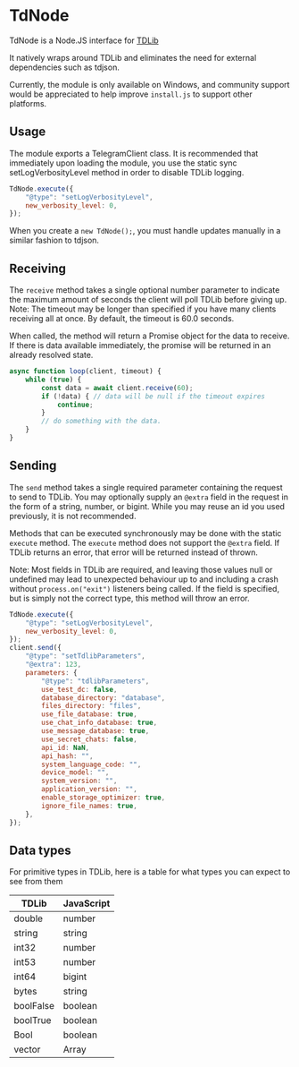 # TdNode

TdNode is a Node.JS interface for [TDLib](https://github.com/tdlib/td)

It natively wraps around TDLib and eliminates the need for external dependencies such as tdjson.

Currently, the module is only available on Windows, and community support would be appreciated to help improve `install.js` to support other platforms.

## Usage

The module exports a TelegramClient class. It is recommended that immediately upon loading the module, you use the static sync setLogVerbosityLevel method in order to disable TDLib logging.
```JavaScript
TdNode.execute({
    "@type": "setLogVerbosityLevel",
    new_verbosity_level: 0,
});
```
When you create a `new TdNode();`, you must handle updates manually in a similar fashion to tdjson.

## Receiving

The `receive` method takes a single optional number parameter to indicate the maximum amount of seconds the client will poll TDLib before giving up.
Note: The timeout may be longer than specified if you have many clients receiving all at once.
By default, the timeout is 60.0 seconds.

When called, the method will return a Promise object for the data to receive.
If there is data available immediately, the promise will be returned in an already resolved state.

```JavaScript
async function loop(client, timeout) {
    while (true) {
        const data = await client.receive(60);
        if (!data) { // data will be null if the timeout expires
            continue;
        }
        // do something with the data.
    }
}
```

## Sending

The `send` method takes a single required parameter containing the request to send to TDLib.
You may optionally supply an `@extra` field in the request in the form of a string, number, or bigint.
While you may reuse an id you used previously, it is not recommended.

Methods that can be executed synchronously may be done with the static `execute` method.
The `execute` method does not support the `@extra` field.
If TDLib returns an error, that error will be returned instead of thrown.

Note: Most fields in TDLib are required, and leaving those values null or undefined may lead to unexpected behaviour up to and including a crash
without `process.on("exit")` listeners being called.
If the field is specified, but is simply not the correct type, this method will throw an error.

```JavaScript
TdNode.execute({
    "@type": "setLogVerbosityLevel",
    new_verbosity_level: 0,
});
client.send({
    "@type": "setTdlibParameters",
    "@extra": 123,
    parameters: {
        "@type": "tdlibParameters",
        use_test_dc: false,
        database_directory: "database",
        files_directory: "files",
        use_file_database: true,
        use_chat_info_database: true,
        use_message_database: true,
        use_secret_chats: false,
        api_id: NaN,
        api_hash: "",
        system_language_code: "",
        device_model: "",
        system_version: "",
        application_version: "",
        enable_storage_optimizer: true,
        ignore_file_names: true,
    },
});
```

## Data types

For primitive types in TDLib, here is a table for what types you can expect to see from them

| TDLib | JavaScript |
| - | - |
| double | number |
| string | string |
| int32 | number |
| int53 | number |
| int64 | bigint |
| bytes | string |
| boolFalse | boolean |
| boolTrue | boolean |
| Bool | boolean |
| vector | Array |

